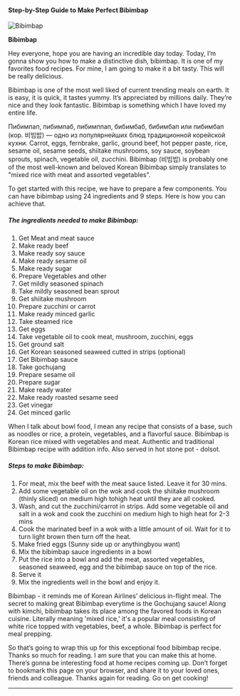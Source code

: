            

#### Step-by-Step Guide to Make Perfect Bibimbap

![Bibimbap](https://img-global.cpcdn.com/recipes/6378320711122944/751x532cq70/bibimbap-recipe-main-photo.jpg)

**Bibimbap**

Hey everyone, hope you are having an incredible day today. Today, I’m gonna show you how to make a distinctive dish, bibimbap. It is one of my favorites food recipes. For mine, I am going to make it a bit tasty. This will be really delicious.

Bibimbap is one of the most well liked of current trending meals on earth. It is easy, it is quick, it tastes yummy. It’s appreciated by millions daily. They’re nice and they look fantastic. Bibimbap is something which I have loved my entire life.

Пибимпап, пибимпаб, пибимппап, бибимбаб, бибимбап или пибимбап (кор. 비빔밥) — одно из популярнейших блюд традиционной корейской кухни. Carrot, eggs, fernbrake, garlic, ground beef, hot pepper paste, rice, sesame oil, sesame seeds, shiitake mushrooms, soy sauce, soybean sprouts, spinach, vegetable oil, zucchini. Bibimbap (비빔밥) is probably one of the most well-known and beloved Korean Bibimbap simply translates to "mixed rice with meat and assorted vegetables".

To get started with this recipe, we have to prepare a few components. You can have bibimbap using 24 ingredients and 9 steps. Here is how you can achieve that.

##### The ingredients needed to make Bibimbap:

1.  Get Meat and meat sauce
2.  Make ready beef
3.  Make ready soy sauce
4.  Make ready sesame oil
5.  Make ready sugar
6.  Prepare Vegetables and other
7.  Get mildly seasoned spinach
8.  Take mildly seasoned bean sprout
9.  Get shiitake mushroom
10.  Prepare zucchini or carrot
11.  Make ready minced garlic
12.  Take steamed rice
13.  Get eggs
14.  Take vegetable oil to cook meat, mushroom, zucchini, eggs
15.  Get ground salt
16.  Get Korean seasoned seaweed cutted in strips (optional)
17.  Get Bibimbap sauce
18.  Take gochujang
19.  Prepare sesame oil
20.  Prepare sugar
21.  Make ready water
22.  Make ready roasted sesame seed
23.  Get vinegar
24.  Get minced garlic

When I talk about bowl food, I mean any recipe that consists of a base, such as noodles or rice, a protein, vegetables, and a flavorful sauce. Bibimbap is Korean rice mixed with vegetables and meat. Authentic and traditional Bibimbap recipe with addition info. Also served in hot stone pot - dolsot.

##### Steps to make Bibimbap:

1.  For meat, mix the beef with the meat sauce listed. Leave it for 30 mins.
2.  Add some vegetable oil on the wok and cook the shiitake mushroom (thinly sliced) on medium high tohigh heat until they are all cooked.
3.  Wash, and cut the zucchini/carrot in strips. Add some vegetable oil and salt in a wok and cook the zucchini on medium high to high heat for 2-3 mins
4.  Cook the marinated beef in a wok with a little amount of oil. Wait for it to turn light brown then turn off the heat.
5.  Make fried eggs (Sunny side up or anythingbyou want)
6.  Mix the bibimbap sauce ingredients in a bowl
7.  Put the rice into a bowl and add the meat, assorted vegetables, seasoned seaweed, egg and the bibimbap sauce on top of the rice.
8.  Serve it
9.  Mix the ingredients well in the bowl and enjoy it.

Bibimbap - it reminds me of Korean Airlines' delicious in-flight meal. The secret to making great Bibimbap everytime is the Gochujang sauce! Along with kimchi, bibimbap takes its place among the favored foods in Korean cuisine. Literally meaning 'mixed rice,' it's a popular meal consisting of white rice topped with vegetables, beef, a whole. Bibimbap is perfect for meal prepping.

So that’s going to wrap this up for this exceptional food bibimbap recipe. Thanks so much for reading. I am sure that you can make this at home. There’s gonna be interesting food at home recipes coming up. Don’t forget to bookmark this page on your browser, and share it to your loved ones, friends and colleague. Thanks again for reading. Go on get cooking!

* * *